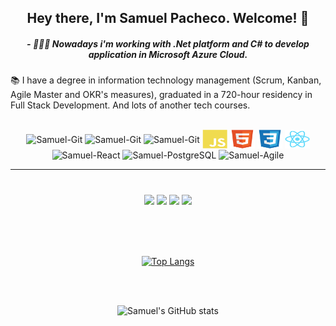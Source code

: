 ## <div align="center">Hey there, I'm Samuel Pacheco. Welcome! 👋</div>

##### <div align="center">- 👨‍💻💽 Nowadays i'm working with .Net platform and C# to develop application in Microsoft Azure Cloud.
📚 I have a degree in information technology management (Scrum, Kanban, Agile Master and OKR's measures), graduated in a 720-hour residency in Full Stack Development. And lots of another tech courses. </div>

<br>

<div align="center">
   
  <img align="center" alt="Samuel-Git" height="30" width="40" src="https://cdn.jsdelivr.net/gh/devicons/devicon/icons/git/git-original.svg">

  <img align="center" alt="Samuel-Git" height="30" width="40" src="https://cdn.jsdelivr.net/gh/devicons/devicon/icons/csharp/csharp-original.svg">

  <img align="center" alt="Samuel-Git" height="30" width="40" src="https://cdn.jsdelivr.net/gh/devicons/devicon/icons/dot-net/dot-net-plain-wordmark.svg">
  
  <img align="center" alt="Samuel-JavaScript" height="30" width="40" src="https://raw.githubusercontent.com/devicons/devicon/master/icons/javascript/javascript-plain.svg">
  <img align="center" alt="Samuel-HTML" height="30" width="40" src="https://raw.githubusercontent.com/devicons/devicon/master/icons/html5/html5-original.svg">
  <img align="center" alt="Samuel-CSS" height="30" width="40" src="https://raw.githubusercontent.com/devicons/devicon/master/icons/css3/css3-original.svg">

  <img align="center" alt="Samuel-React" height="30" width="40" src="https://raw.githubusercontent.com/devicons/devicon/master/icons/react/react-original.svg">
  
  <img align="center" alt="Samuel-React" height="30" width="40" src="https://cdn.jsdelivr.net/gh/devicons/devicon/icons/angularjs/angularjs-plain.svg">

  <img align="center" alt="Samuel-PostgreSQL" height="30" width="40" src="https://cdn.jsdelivr.net/gh/devicons/devicon/icons/postgresql/postgresql-original-wordmark.svg">

  <img align="center" alt="Samuel-Agile" height="30" width="40" src="https://cdn.jsdelivr.net/gh/devicons/devicon/icons/jira/jira-original-wordmark.svg">

</div>

<hr

##### 
### 

<div align="center"><br>
  <a href="https://www.linkedin.com/in/samuel-pacheco07/" target="_blank"><img src="https://img.shields.io/badge/-LinkedIn-%230077B5?style=for-the-badge&logo=linkedin&logoColor=white" target="_blank"></a> 
  <a href="https://www.instagram.com/pachecosamuel_/" target="_blank"><img src="https://img.shields.io/badge/-Instagram-%23E4405F?style=for-the-badge&logo=instagram&logoColor=white" target="_blank"></a>
  <a href="329433289196830730" target="_blank"><img src="https://img.shields.io/badge/Discord-7289DA?style=for-the-badge&logo=discord&logoColor=white" target="_blank"></a> 
  <a href = "https://drive.google.com/file/d/1N6mR1coHlmp9aNJpt6Dl22fPZNUhqC_d/view?usp=sharing"><img src="https://img.shields.io/badge/-Gmail-%23333?style=for-the-badge&logo=gmail&logoColor=white" target="_blank"></a>
</div>

<br/>

<br><br>

<div align="center">
    
[![Top Langs](https://github-readme-stats.vercel.app/api/top-langs/?username=pachecosamuel&layout=compact&theme=monokai)](https://github.com/pachecosamuel/github-readme-stats)
    
</div>

<br><br>
    
<div align="center">
    
![Samuel's GitHub stats](https://github-readme-stats.vercel.app/api?username=pachecosamuel&show_icons=true&theme=monokai)
    
</div>



<br/><br/>





